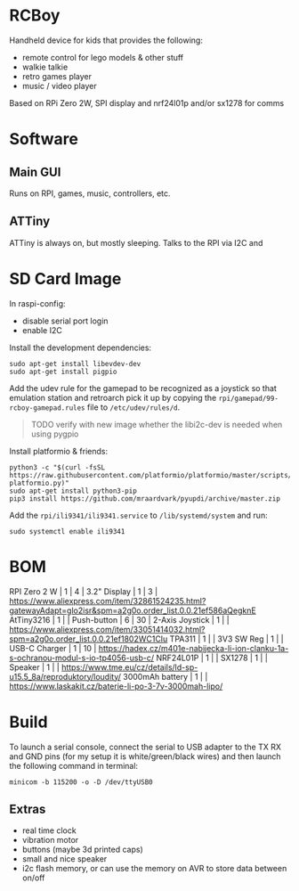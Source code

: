 # RCBoy

Handheld device for kids that provides the following:

- remote control for lego models & other stuff
- walkie talkie
- retro games player
- music / video player

Based on RPi Zero 2W, SPI display and nrf24l01p and/or sx1278 for comms

# Software

## Main GUI

Runs on RPI, games, music, controllers, etc. 

## ATTiny

ATTiny is always on, but mostly sleeping. Talks to the RPI via I2C and 


# SD Card Image

In raspi-config:

- disable serial port login
- enable I2C


Install the development dependencies:

    sudo apt-get install libevdev-dev
    sudo apt-get install pigpio

Add the udev rule for the gamepad to be recognized as a joystick so that emulation station and retroarch pick it up by copying the `rpi/gamepad/99-rcboy-gamepad.rules` file to `/etc/udev/rules/d`. 

> TODO verify with new image whether the libi2c-dev is needed when using pygpio

Install platformio & friends:

    python3 -c "$(curl -fsSL https://raw.githubusercontent.com/platformio/platformio/master/scripts/get-platformio.py)"
    sudo apt-get install python3-pip
    pip3 install https://github.com/mraardvark/pyupdi/archive/master.zip

Add the `rpi/ili9341/ili9341.service` to `/lib/systemd/system` and run:

    sudo systemctl enable ili9341


# BOM

RPI Zero 2 W    | 1   |  4  |
3.2" Display    | 1   |  3  | https://www.aliexpress.com/item/32861524235.html?gatewayAdapt=glo2isr&spm=a2g0o.order_list.0.0.21ef586aQegknE
AtTiny3216      | 1   |     |
Push-button     | 6   | 30  |
2-Axis Joystick | 1   |     | https://www.aliexpress.com/item/33051414032.html?spm=a2g0o.order_list.0.0.21ef1802WC1CIu
TPA311          | 1   |     |
3V3 SW Reg      | 1   |     |
USB-C Charger   | 1   | 10  | https://hadex.cz/m401e-nabijecka-li-ion-clanku-1a-s-ochranou-modul-s-io-tp4056-usb-c/
NRF24L01P       | 1   |     |
SX1278          | 1   |     |
Speaker         | 1   |     | https://www.tme.eu/cz/details/ld-sp-u15.5_8a/reproduktory/loudity/
3000mAh battery | 1   |     | https://www.laskakit.cz/baterie-li-po-3-7v-3000mah-lipo/

# Build

To launch a serial console, connect the serial to USB adapter to the TX RX and GND pins (for my setup it is white/green/black wires) and then launch the following command in terminal:

    minicom -b 115200 -o -D /dev/ttyUSB0

## Extras

- real time clock
- vibration motor
- buttons (maybe 3d printed caps)
- small and nice speaker
- i2c flash memory, or can use the memory on AVR to store data between on/off
